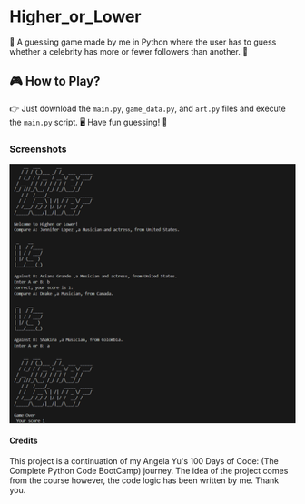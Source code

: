 # Higher_or_Lower
🎉 A guessing game made by me in Python where the user has to guess whether a celebrity has more or fewer followers than another. 🌟

## 🎮 How to Play?
👉 Just download the `main.py`, `game_data.py`, and `art.py` files and execute the `main.py` script. 🖥️ Have fun guessing! 🙌

### Screenshots
![alt text](image-2.png)

#### Credits
This project is a continuation of my Angela Yu's 100 Days of Code: (The Complete Python Code BootCamp) journey. The idea of the project comes from the course however, the code logic has been written by me.
Thank you.